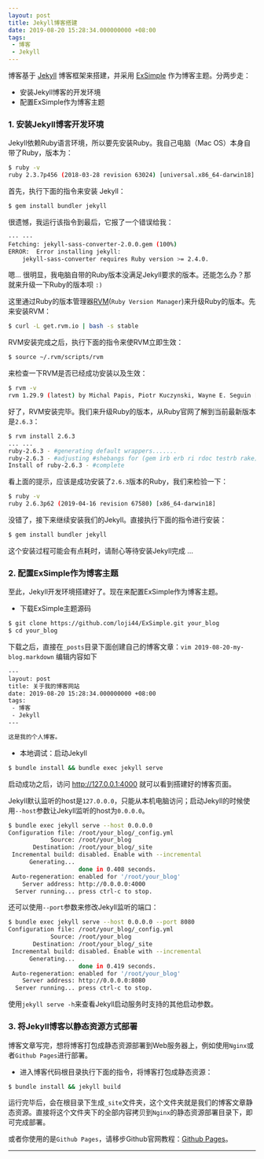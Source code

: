 ```yaml
---
layout: post
title: Jekyll博客搭建
date: 2019-08-20 15:28:34.000000000 +08:00
tags: 
 - 博客
 - Jekyll
---
```


博客基于 <a href="https://jekyllrb.com" target="_blank">Jekyll</a> 博客框架来搭建，并采用 <a href="https://github.com/loji44/ExSimple" target="_blank">ExSimple</a> 作为博客主题。分两步走：

- 安装Jekyll博客的开发环境
- 配置ExSimple作为博客主题

### 1. 安装Jekyll博客开发环境
Jekyll依赖Ruby语言环境，所以要先安装Ruby。我自己电脑（Mac OS）本身自带了Ruby，版本为：

```bash
$ ruby -v
ruby 2.3.7p456 (2018-03-28 revision 63024) [universal.x86_64-darwin18]
```

首先，执行下面的指令来安装 Jekyll：

```bash
$ gem install bundler jekyll
```

很遗憾，我运行该指令到最后，它报了一个错误给我：

```bash
··· ···
Fetching: jekyll-sass-converter-2.0.0.gem (100%)
ERROR:  Error installing jekyll:
	jekyll-sass-converter requires Ruby version >= 2.4.0.
```

嗯... 很明显，我电脑自带的Ruby版本没满足Jekyll要求的版本。还能怎么办？那就来升级一下Ruby的版本呗 `:)`

这里通过Ruby的版本管理器<a href="http://rvm.io" target="_blank">RVM</a>(`Ruby Version Manager`)来升级Ruby的版本。先来安装RVM：

```bash
$ curl -L get.rvm.io | bash -s stable
```

RVM安装完成之后，执行下面的指令来使RVM立即生效：

```bash
$ source ~/.rvm/scripts/rvm
```

来检查一下RVM是否已经成功安装以及生效：

```bash
$ rvm -v
rvm 1.29.9 (latest) by Michal Papis, Piotr Kuczynski, Wayne E. Seguin [https://rvm.io]
```

好了，RVM安装完毕。我们来升级Ruby的版本，从Ruby官网了解到当前最新版本是`2.6.3`：
```bash
$ rvm install 2.6.3
... ...
ruby-2.6.3 - #generating default wrappers.......
ruby-2.6.3 - #adjusting #shebangs for (gem irb erb ri rdoc testrb rake).
Install of ruby-2.6.3 - #complete
```

看上面的提示，应该是成功安装了`2.6.3`版本的Ruby，我们来检验一下：

```bash
$ ruby -v
ruby 2.6.3p62 (2019-04-16 revision 67580) [x86_64-darwin18]
```

没错了，接下来继续安装我们的Jekyll。直接执行下面的指令进行安装：
                           
```bash
$ gem install bundler jekyll
```

这个安装过程可能会有点耗时，请耐心等待安装Jekyll完成 ...

### 2. 配置ExSimple作为博客主题

至此，Jekyll开发环境搭建好了。现在来配置ExSimple作为博客主题。

- 下载ExSimple主题源码

```bash
$ git clone https://github.com/loji44/ExSimple.git your_blog
$ cd your_blog
```

下载之后，直接在`_posts`目录下面创建自己的博客文章：`vim 2019-08-20-my-blog.markdown` 编辑内容如下

```bash
---
layout: post
title: 关于我的博客网站
date: 2019-08-20 15:28:34.000000000 +08:00
tags: 
 - 博客
 - Jekyll
---

这是我的个人博客。

```

- 本地调试：启动Jekyll

```bash
$ bundle install && bundle exec jekyll serve
```

启动成功之后，访问 <a href="http://127.0.0.1:4000" target="_blank">http://127.0.0.1:4000</a> 就可以看到搭建好的博客页面。

Jekyll默认监听的host是`127.0.0.0`，只能从本机电脑访问；启动Jekyll的时候使用`--host`参数让Jekyll监听的host为`0.0.0.0`。

```bash
$ bundle exec jekyll serve --host 0.0.0.0
Configuration file: /root/your_blog/_config.yml
            Source: /root/your_blog
       Destination: /root/your_blog/_site
 Incremental build: disabled. Enable with --incremental
      Generating...
                    done in 0.408 seconds.
 Auto-regeneration: enabled for '/root/your_blog'
    Server address: http://0.0.0.0:4000
  Server running... press ctrl-c to stop.
```

还可以使用`--port`参数来修改Jekyll监听的端口：

```bash
$ bundle exec jekyll serve --host 0.0.0.0 --port 8080
Configuration file: /root/your_blog/_config.yml
            Source: /root/your_blog
       Destination: /root/your_blog/_site
 Incremental build: disabled. Enable with --incremental
      Generating...
                    done in 0.419 seconds.
 Auto-regeneration: enabled for '/root/your_blog'
    Server address: http://0.0.0.0:8080
  Server running... press ctrl-c to stop.
```

使用`jekyll serve -h`来查看Jekyll启动服务时支持的其他启动参数。

### 3. 将Jekyll博客以静态资源方式部署

博客文章写完，想将博客打包成静态资源部署到Web服务器上，例如使用`Nginx`或者`Github Pages`进行部署。

- 进入博客代码根目录执行下面的指令，将博客打包成静态资源：

```bash
$ bundle install && jekyll build
```

运行完毕后，会在根目录下生成`_site`文件夹，这个文件夹就是我们的博客文章静态资源。直接将这个文件夹下的全部内容拷贝到`Nginx`的静态资源部署目录下，即可完成部署。

或者你使用的是`Github Pages`，请移步Github官网教程：<a href="https://pages.github.com" target="_blank">Github Pages</a>。

<hr />